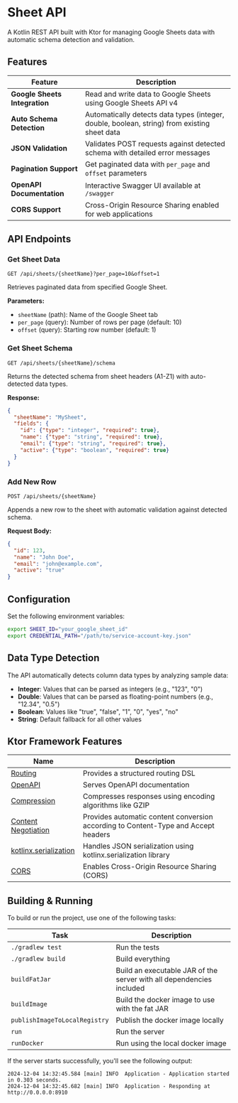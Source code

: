 # Sheet API

A Kotlin REST API built with Ktor for managing Google Sheets data with automatic schema detection and validation.

## Features

| Feature | Description |
|---------|-------------|
| **Google Sheets Integration** | Read and write data to Google Sheets using Google Sheets API v4 |
| **Auto Schema Detection** | Automatically detects data types (integer, double, boolean, string) from existing sheet data |
| **JSON Validation** | Validates POST requests against detected schema with detailed error messages |
| **Pagination Support** | Get paginated data with `per_page` and `offset` parameters |
| **OpenAPI Documentation** | Interactive Swagger UI available at `/swagger` |
| **CORS Support** | Cross-Origin Resource Sharing enabled for web applications |

## API Endpoints

### Get Sheet Data
```
GET /api/sheets/{sheetName}?per_page=10&offset=1
```
Retrieves paginated data from specified Google Sheet.

**Parameters:**
- `sheetName` (path): Name of the Google Sheet tab
- `per_page` (query): Number of rows per page (default: 10)
- `offset` (query): Starting row number (default: 1)

### Get Sheet Schema
```
GET /api/sheets/{sheetName}/schema
```
Returns the detected schema from sheet headers (A1-Z1) with auto-detected data types.

**Response:**
```json
{
  "sheetName": "MySheet",
  "fields": {
    "id": {"type": "integer", "required": true},
    "name": {"type": "string", "required": true},
    "email": {"type": "string", "required": true},
    "active": {"type": "boolean", "required": true}
  }
}
```

### Add New Row
```
POST /api/sheets/{sheetName}
```
Appends a new row to the sheet with automatic validation against detected schema.

**Request Body:**
```json
{
  "id": 123,
  "name": "John Doe",
  "email": "john@example.com",
  "active": "true"
}
```

## Configuration

Set the following environment variables:

```bash
export SHEET_ID="your_google_sheet_id"
export CREDENTIAL_PATH="/path/to/service-account-key.json"
```

## Data Type Detection

The API automatically detects column data types by analyzing sample data:

- **Integer**: Values that can be parsed as integers (e.g., "123", "0")
- **Double**: Values that can be parsed as floating-point numbers (e.g., "12.34", "0.5")
- **Boolean**: Values like "true", "false", "1", "0", "yes", "no"
- **String**: Default fallback for all other values

## Ktor Framework Features

| Name | Description |
|------|-------------|
| [Routing](https://start.ktor.io/p/routing) | Provides a structured routing DSL |
| [OpenAPI](https://start.ktor.io/p/openapi) | Serves OpenAPI documentation |
| [Compression](https://start.ktor.io/p/compression) | Compresses responses using encoding algorithms like GZIP |
| [Content Negotiation](https://start.ktor.io/p/content-negotiation) | Provides automatic content conversion according to Content-Type and Accept headers |
| [kotlinx.serialization](https://start.ktor.io/p/kotlinx-serialization) | Handles JSON serialization using kotlinx.serialization library |
| [CORS](https://start.ktor.io/p/cors) | Enables Cross-Origin Resource Sharing (CORS) |

## Building & Running

To build or run the project, use one of the following tasks:

| Task                          | Description                                                          |
| -------------------------------|---------------------------------------------------------------------- |
| `./gradlew test`              | Run the tests                                                        |
| `./gradlew build`             | Build everything                                                     |
| `buildFatJar`                 | Build an executable JAR of the server with all dependencies included |
| `buildImage`                  | Build the docker image to use with the fat JAR                       |
| `publishImageToLocalRegistry` | Publish the docker image locally                                     |
| `run`                         | Run the server                                                       |
| `runDocker`                   | Run using the local docker image                                     |

If the server starts successfully, you'll see the following output:

```
2024-12-04 14:32:45.584 [main] INFO  Application - Application started in 0.303 seconds.
2024-12-04 14:32:45.682 [main] INFO  Application - Responding at http://0.0.0.0:8910
```

